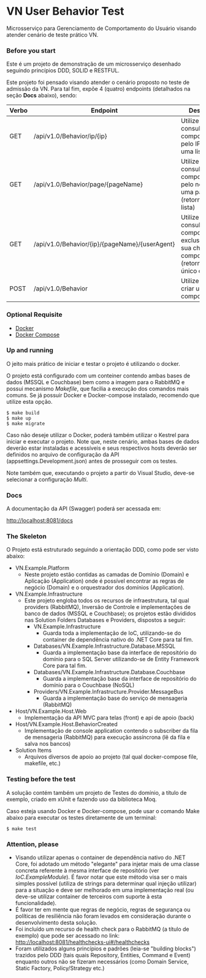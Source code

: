 # VN User Behavior Test
Microsserviço para Gerenciamento de Comportamento do Usuário visando atender cenário de teste prático VN.

### Before you start
Este é um projeto de demonstração de um microsserviço desenhado seguindo princípios DDD, SOLID e RESTFUL.

Este projeto foi pensado visando atender o cenário proposto no teste de admissão da VN. Para tal fim, expõe 4 (quatro) endpoints (detalhados na seção **Docs** abaixo), sendo:


 | Verbo | Endpoint       | Descrição                         |
 | ----- | -------------- | --------------------------------- |
 | GET   | /api/v1.0/Behavior/ip/{ip} | Utilize para consultar um comportamento pelo IP (retorna uma lista)  |
 | GET   | /api/v1.0/Behavior/page/{pageName}      | Utilize para consultar um comportamento pelo nome de uma página (retorna uma lista) |
 | GET   | /api/v1.0/Behavior/{ip}/{pageName}/{userAgent} | Utilize para consultar um comportamento exclusivo por sua chave composta (retorna um único objeto) |
 | POST  | /api/v1.0/Behavior | Utilize para criar um comportamento |

### Optional Requisite

* [Docker](https://www.docker.com/community-edition)
* [Docker Compose](https://docs.docker.com/compose/install)

### Up and running
O jeito mais prático de iniciar e testar o projeto é utilizando o docker.

O projeto está configurado com um conteiner contendo ambas bases de dados (MSSQL e Couchbase) bem como a imagem para o RabbitMQ e possui mecanismo *Makefile*, que facilia a execução dos comandos mais comuns. Se já possuir Docker e Docker-compose instalado, recomendo que utilize esta opção.

```console
$ make build
$ make up
$ make migrate
```

Caso não deseje utilizar o Docker, poderá também utilizar o Kestrel para iniciar e executar o projeto. Note que, neste cenário, ambas bases de dados deverão estar instaladas e acessíveis e seus respectivos hosts deverão ser definidos no arquivo de configuração da API (appsettings.Development.json) antes de prosseguir com os testes.

Note também que, executando o projeto a partir do Visual Studio, deve-se selecionar a configuração *Multi*.

### Docs
A documentação da API (Swagger) poderá ser acessada em:

[http://localhost:8081/docs](http://localhost:8081/docs)

### The Skeleton
O Projeto está estruturado seguindo a orientação DDD, como pode ser visto abaixo:

* VN.Example.Platform
    * Neste projeto estão contidas as camadas de Domínio (Domain) e Aplicação (Application) onde é possível encontrar as regras de negócio (Domain) e o orquestrador dos domínios (Application).
* VN.Example.Infrastructure
    * Este projeto engloba todos os recursos de infraestrutura, tal qual providers (RabbitMQ), Inversão de Controle e implementações de banco de dados (MSSQL e Couchbase); os projetos estão divididos nas Solution Folders Databases e Providers, dispostos a seguir:
        * VN.Example.Infrastructure
            * Guarda toda a implementação de IoC, utilizando-se do container de dependência nativo do .NET Core para tal fim.
        * Databases/VN.Example.Infrastructure.Database.MSSQL
            * Guarda a implementação base da interface de repositório do domínio para o SQL Server utilizando-se de Entity Framework Core para tal fim.
        * Databases/VN.Example.Infrastructure.Database.Couchbase
            * Guarda a implementação base da interface de repositório do domínio para o Couchbase (NoSQL)
        * Providers/VN.Example.Infrastructure.Provider.MessageBus
            * Guarda a implementação base do serviço de mensageria (RabbitMQ)
* Host/VN.Example.Host.Web
    * Implementação da API MVC para telas (front) e api de apoio (back)
* Host/VN.Example.Host.BehaviorCreated
    * Implementação de console application contendo o subscriber da fila de mensageria (RabbitMQ) para execução assíncrona (lê da fila e salva nos bancos)
* Solution Items
    * Arquivos diversos de apoio ao projeto (tal qual docker-compose file, makefile, etc.)

### Testing before the test
A solução contém também um projeto de Testes do domínio, a título de exemplo, criado em xUnit e fazendo uso da biblioteca Moq.

Caso esteja usando Docker e Docker-compose, pode usar o comando Make abaixo para executar os testes diretamente de um terminal:

```console
$ make test
```
### Attention, please
* Visando utilizar apenas o container de dependência nativo do .NET Core, foi adotado um método "elegante" para injetar mais de uma classe concreta referente à mesma interface de repositório (ver *IoC.ExampleModule*). É favor notar que este método visa ser o mais simples possível (utiliza de strings para determinar qual injeção utilizar) para a situação e deve ser melhorado em uma implementação real (ou deve-se utilizar container de terceiros com suporte à esta funcionalidade).
* É favor ter em mente que regras de negócio, regras de segurança ou políticas de resiliência não foram levados em consideração durante o desenvolvimento desta solução.
* Foi incluído um recurso de health check para o RabbitMQ (a título de exemplo) que pode ser acessado no link: [http://localhost:8081/healthchecks-ui#/healthchecks](http://localhost:8081/healthchecks-ui#/healthchecks)
* Foram utilizados alguns princípios e padrões (leia-se "building blocks") trazidos pelo DDD (tais quais Repository, Entities, Command e Event) enquanto outros não se fizeram necessários (como Domain Service, Static Factory, Policy/Strategy etc.)
